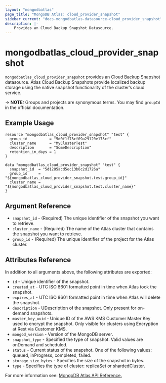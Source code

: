 ```yaml
---
layout: "mongodbatlas"
page_title: "MongoDB Atlas: cloud_provider_snapshot"
sidebar_current: "docs-mongodbatlas-datasource-cloud_provider_snapshot"
description: |-
    Provides an Cloud Backup Snapshot Datasource.
---
```


# mongodbatlas_cloud_provider_snapshot

`mongodbatlas_cloud_provider_snapshot` provides an Cloud Backup Snapshot datasource. Atlas Cloud Backup Snapshots provide localized backup storage using the native snapshot functionality of the cluster’s cloud service.

-> **NOTE:** Groups and projects are synonymous terms. You may find `groupId` in the official documentation.

## Example Usage

```hcl
resource "mongodbatlas_cloud_provider_snapshot" "test" {
  group_id          = "5d0f1f73cf09a29120e173cf"
  cluster_name      = "MyClusterTest"
  description       = "SomeDescription"
  retention_in_days = 1
}

data "mongodbatlas_cloud_provider_snapshot" "test" {
  snapshot_id  = "5d1285acd5ec13b6c2d1726a"
  group_id     = "${mongodbatlas_cloud_provider_snapshot.test.group_id}"
  cluster_name = "${mongodbatlas_cloud_provider_snapshot.test.cluster_name}"
}
```

## Argument Reference

* `snapshot_id` - (Required) The unique identifier of the snapshot you want to retrieve.
* `cluster_name` - (Required) The name of the Atlas cluster that contains the snapshot you want to retrieve.
* `group_id` - (Required) The unique identifier of the project for the Atlas cluster.

## Attributes Reference

In addition to all arguments above, the following attributes are exported:

* `id` - Unique identifier of the snapshot.
* `created_at` - UTC ISO 8601 formatted point in time when Atlas took the snapshot.
* `expires_at` - UTC ISO 8601 formatted point in time when Atlas will delete the snapshot.
* `description` - UDescription of the snapshot. Only present for on-demand snapshots.
* `master_key_uuid` - Unique ID of the AWS KMS Customer Master Key used to encrypt the snapshot. Only visible for clusters using Encryption at Rest via Customer KMS.
* `mongod_version` - Version of the MongoDB server.
* `snapshot_type` - Specified the type of snapshot. Valid values are onDemand and scheduled.
* `status` - Current status of the snapshot. One of the following values: queued, inProgress, completed, failed.
* `storage_size_bytes` - Specifies the size of the snapshot in bytes.
* `type` - Specifies the type of cluster: replicaSet or shardedCluster.

For more information see: [MongoDB Atlas API Reference.](https://docs.atlas.mongodb.com/reference/api/cloud-backup/backup/get-one-backup/)